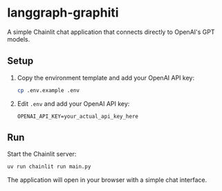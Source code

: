 # langgraph-graphiti

A simple Chainlit chat application that connects directly to OpenAI's GPT models.

## Setup

1. Copy the environment template and add your OpenAI API key:
   ```bash
   cp .env.example .env
   ```
   
2. Edit `.env` and add your OpenAI API key:
   ```
   OPENAI_API_KEY=your_actual_api_key_here
   ```

## Run

Start the Chainlit server:
```bash
uv run chainlit run main.py
```

The application will open in your browser with a simple chat interface.